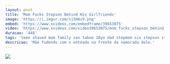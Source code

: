 ```yaml
---
layout: post
title: 'Mom Fucks Stepson Behind His Girlfriends'
image: 'https://i.imgur.com/sjSHAs9.png'
embed: 'https://www.xvideos.com/embedframe/39653075'
video: 'https://www.xvideos.com/video39653075/mom_fucks_stepson_behind_his_girlfriends_-_famlust.com'
duracao: '448'
tags: 'teen shaved mom family son taboo 18yo dad stepmom sis stepson step-mom step-dad step-sis family-stroke famlust family-affair'
descricao: 'Mãe fudendo com o enteado na frente da namorada dele.'
---
```

<a href="{{ page.url | prepend: site.baseurl | prepend: site.url }}"><img src="{{ page.image }}" /></a>

